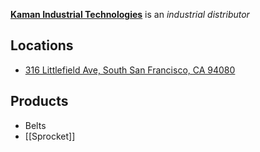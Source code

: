[**Kaman Industrial Technologies**](https://ec.kamandirect.com/us/index.jsp) is an *industrial distributor*

## Locations
* [316 Littlefield Ave, South San Francisco, CA 94080](https://www.google.com/maps/place/Kaman+Industrial+Technologies/@37.6939097,-122.4572089,12z/data=!4m2!3m1!1s0x808f7849956558e9:0x13471a612cd737e8)

## Products
* Belts
* [[Sprocket]]